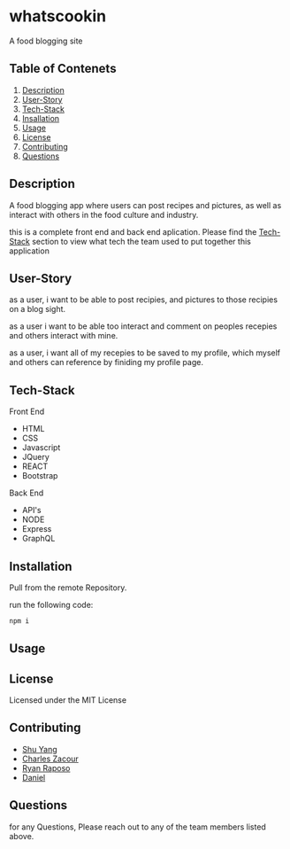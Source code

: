 # whatscookin
A food blogging site

## Table of Contenets
1. [Description](#description)
2. [User-Story](#user-story)
3. [Tech-Stack](#tech-stack)
4. [Insallation](#installation)
5. [Usage](#usage)
6. [License](#license)
7. [Contributing](#contributing)
8. [Questions](#questions)

## Description

A food blogging app where users can post recipes and pictures, as well as interact with others in the food culture and industry.

this is a complete front end and back end aplication. Please find the [Tech-Stack](#tech-stack) section to view what tech the team used to put together this application

## User-Story

as a user, i want to be able to post recipies, and pictures to those recipies on a blog sight.

as a user i want to be able too interact and comment on peoples recepies and others interact with mine.

as a user, i want all of my recepies to be saved to my profile, which myself and others can reference by finiding my profile page.

## Tech-Stack

Front End
- HTML
- CSS
- Javascript
- JQuery
- REACT
- Bootstrap

Back End
- API's
- NODE
- Express
- GraphQL


## Installation

Pull from the remote Repository.

run the following code:

```sh
npm i
```

## Usage


## License

Licensed under the MIT License

## Contributing

- [Shu Yang](https://github.com/NewChap2022)
- [Charles Zacour](https://github.com/DexZax)
- [Ryan Raposo](https://github.com/ryanraposo)
- [Daniel](https://github.com/RubinoD1)

## Questions

for any Questions, Please reach out to any of the team members listed above.

